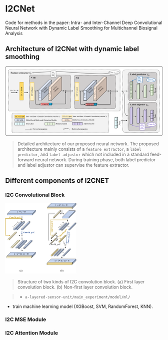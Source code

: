 # I2CNet
Code for methods in the paper: Intra- and Inter-Channel Deep Convolutional Neural Network with Dynamic Label Smoothing for Multichannel Biosignal Analysis
## Architecture of I2CNet with dynamic label smoothing
![overall structure](fig/fig1.png)
>Detailed architecture of our proposed neural network. The proposed architecture mainly consists of a `feature extractor`, a `label predictor`, and `label adjustor` which not included in a standard feed-forward neural network. During training phase, both label predictor and label adjustor can supervise the feature extractor.
## Different components of I2CNET
### I2C Convolutional Block
<p align="left">
  <img src="fig/fig2.png" alt="模块1" width="45%">
</p>

>Structure of two kinds of I2C convolution block. (a) First layer convolution block. (b) Non-first layer convolution block.

>* `a-layered-sensor-unit/main_experiment/model/ml/`
  * train machine learning model (XGBoost, SVM, RandomForest, KNN).

### I2C MSE Module
### I2C Attention Module
